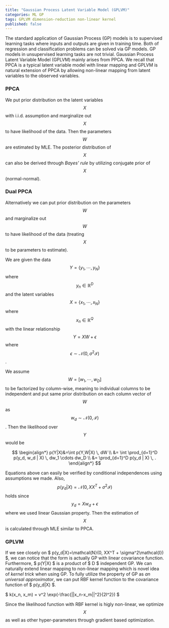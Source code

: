 ```yaml
---
title: "Gaussian Process Latent Variable Model (GPLVM)"
categories: ML GP
tags: GPLVM dimension-reduction non-linear kernel
published: false
---
```

The standard application of Gaussian Process (GP) models is to supervised learning tasks where inputs and outputs are given in training time. Both of regression and classification problems can be solved via GP models. GP models in unsupervised learning tasks are not trivial. Gaussian Process Latent Variable Model (GPLVM) mainly arises from PPCA. We recall that PPCA is a typical latent variable model with linear mapping and GPLVM is natural extension of PPCA by allowing non-linear mapping from latent variables to the observed variables.

### PPCA

We put prior distribution on the latent variables $$X$$ with i.i.d. assumption and marginalize out $$X$$ to have likelihood of the data. Then the parameters $$W$$ are estimated by MLE. The posterior distribution of $$X$$ can also be derived through *Bayes' rule* by utilizing conjugate prior of $$X$$ (normal-normal).

### Dual PPCA

Alternatively we can put prior distribution on the parameters $$W$$ and marginalize out $$W$$ to have likelihood of the data (treating $$X$$ to be parameters to estimate).

We are given the data $$Y=\{y_1, \cdots, y_N\}$$ where $$y_n \in \mathbb{R}^D$$ and the latent variables $$X=\{x_1, \cdots, x_N\}$$ where $$x_n \in \mathbb{R}^Q$$ with the linear relationship $$Y=XW+\epsilon$$ where $$\epsilon \sim \mathcal{N}(0, \sigma^2\mathcal{I})$$.

We assume $$W=[w_1, \cdots, w_D]$$ to be factorized by column-wise, meaning to individual columns to be independent and put same prior distribution on each column vector of $$W$$ as $$w_d \sim \mathcal{N}(0, \mathcal{I})$$. Then the likelihood over $$Y$$ would be

$$
\begin{align*}
p(Y|X)&=\int p(Y,W|X) \, dW \\
&= \int \prod_{d=1}^D p(y_d, w_d | X) \, dw_1 \cdots dw_D \\
&= \prod_{d=1}^D p(y_d | X) \, .
\end{align*}
$$


Equations above can easily be verified by conditional independences using assumptions we made. Also, $$p(y_d|X)=\mathcal{N}(0, XX^T + \sigma^2\mathcal{I})$$ holds since $$y_d = Xw_d + \epsilon$$ where we used linear Gaussian property. Then the estimation of $$X$$ is calculated through MLE similar to PPCA.

### GPLVM

If we see closely on $ p(y_d|X)=\mathcal{N}(0, XX^T + \sigma^2\mathcal{I}) $, we can notice that the form is actually GP with linear covariance function. Furthermore, $ p(Y|X) $ is a product of $ D $ independent GP. We can naturally extend linear mapping to non-linear mapping which is novel idea of *kernel trick* when using GP. To fully utilize the property of GP as *an universal approximator*, we can put RBF kernel function to the covariance function of $ p(y_d|X) $.

$
k(x_n, x_m) = v^2 \exp(-\frac{||x_n-x_m||^2}{2l^2})
$

Since the likelihood function with RBF kernel is higly non-linear, we optimize $$X$$ as well as other hyper-parameters through gradient based optimization.
